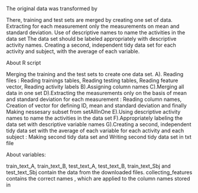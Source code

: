 The original data was transformed by

There, training and test sets are merged by creating one set of data. 
Extracting for each measurement only the measurements on mean and standard deviation. 
Use of descriptive names to name the activities in the data set 
The data set should be labeled appropriately with descriptive activity names. 
Creating a second, independent tidy data set for each activity and subject, with the average of each variable.

About R script

Merging the training and the test sets to create one data set. A). Reading files : Reading trainings tables, Reading testing tables, Reading feature vector, Reading activity labels B).Assigning column names C).Merging all data in one set D).Extracting the measurements only on the basis of mean and standard deviation for each measurement : Reading column names, Creation of vector for defining ID, mean and standard deviation and finally Making nessesary subset from setAllInOne E).Using descriptive activity names to name the activities in the data set F).Appropriately labeling the data set with descriptive variable names G).Creating a second, independent tidy data set with the average of each variable for each activity and each subject : Making second tidy data set and Writing second tidy data set in txt file

About variables:

train_text_A, train_text_B, test_text_A, test_text_B, train_text_Sbj and test_text_Sbj contain the data from the downloaded files.
collecting_features contains the correct names , which are applied to the column names stored in